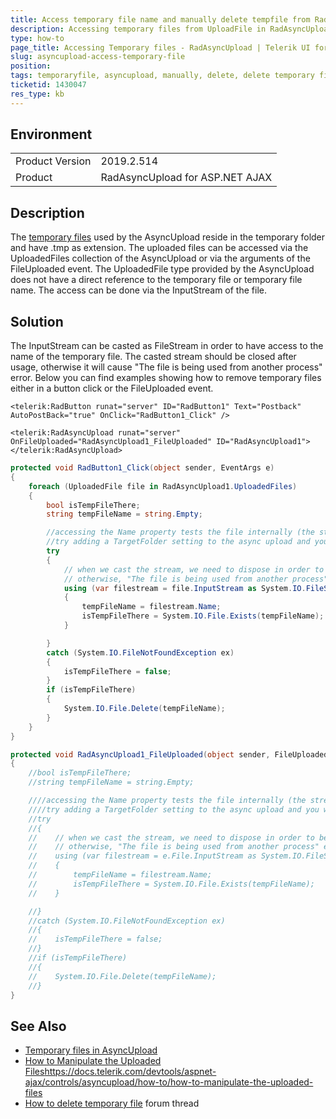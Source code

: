 ```yaml
---
title: Access temporary file name and manually delete tempfile from RadAsyncUpload
description: Accessing temporary files from UploadFile in RadAsyncUpload to get the name and remove the file manually
type: how-to
page_title: Accessing Temporary files - RadAsyncUpload | Telerik UI for ASP.NET AJAX
slug: asyncupload-access-temporary-file
position: 
tags: temporaryfile, asyncupload, manually, delete, delete temporary file, temporary file name
ticketid: 1430047
res_type: kb
---
```


## Environment
<table>
	<tbody>
		<tr>
			<td>Product Version</td>
			<td>2019.2.514</td>
		</tr>
		<tr>
			<td>Product</td>
			<td>RadAsyncUpload for ASP.NET AJAX</td>
		</tr>
	</tbody>
</table>


## Description
The [temporary files](https://docs.telerik.com/devtools/aspnet-ajax/controls/asyncupload/overview#temporary-files) used by the AsyncUpload reside in the temporary folder and have .tmp as extension. 
The uploaded files can be accessed via the UploadedFiles collection of the AsyncUpload or via the arguments of the FileUploaded event. The UploadedFile type provided by the AsyncUpload does not have a direct reference to the temporary file or temporary file name. The access can be done via the InputStream of the file. 

## Solution
The InputStream can be casted as FileStream in order to have access to the name of the temporary file. The casted stream should be closed after usage, otherwise it will cause "The file is being used from another process" error. Below you can find examples showing how to remove temporary files either in a button click or the FileUploaded event.

````ASPNET
<telerik:RadButton runat="server" ID="RadButton1" Text="Postback" AutoPostBack="true" OnClick="RadButton1_Click" />

<telerik:RadAsyncUpload runat="server" OnFileUploaded="RadAsyncUpload1_FileUploaded" ID="RadAsyncUpload1"></telerik:RadAsyncUpload>
````

````C#
protected void RadButton1_Click(object sender, EventArgs e)
{
    foreach (UploadedFile file in RadAsyncUpload1.UploadedFiles)
    {
        bool isTempFileThere;
        string tempFileName = string.Empty;

        //accessing the Name property tests the file internally (the stream behavior), so we need to try-catch this
        //try adding a TargetFolder setting to the async upload and you will see the difference in behavior
        try
        {
            // when we cast the stream, we need to dispose in order to be able to manipulate the file
            // otherwise, "The file is being used from another process" error will appear
            using (var filestream = file.InputStream as System.IO.FileStream)
            {
                tempFileName = filestream.Name;
                isTempFileThere = System.IO.File.Exists(tempFileName);
            }

        }
        catch (System.IO.FileNotFoundException ex)
        {
            isTempFileThere = false;
        }
        if (isTempFileThere)
        {
            System.IO.File.Delete(tempFileName);
        }
    }
}

protected void RadAsyncUpload1_FileUploaded(object sender, FileUploadedEventArgs e)
{
    //bool isTempFileThere;
    //string tempFileName = string.Empty;

    ////accessing the Name property tests the file internally (the stream behavior), so we need to try-catch this
    ////try adding a TargetFolder setting to the async upload and you will see the difference in behavior
    //try
    //{
    //    // when we cast the stream, we need to dispose in order to be able to manipulate the file
    //    // otherwise, "The file is being used from another process" error will appear
    //    using (var filestream = e.File.InputStream as System.IO.FileStream)
    //    {
    //        tempFileName = filestream.Name;
    //        isTempFileThere = System.IO.File.Exists(tempFileName);
    //    }

    //}
    //catch (System.IO.FileNotFoundException ex)
    //{
    //    isTempFileThere = false;
    //}
    //if (isTempFileThere)
    //{
    //    System.IO.File.Delete(tempFileName);
    //}
}
````


## See Also

* [Temporary files in AsyncUpload](https://docs.telerik.com/devtools/aspnet-ajax/controls/asyncupload/overview#temporary-files)
* [How to Manipulate the Uploaded Files]()https://docs.telerik.com/devtools/aspnet-ajax/controls/asyncupload/how-to/how-to-manipulate-the-uploaded-files
* [How to delete temporary file](https://www.telerik.com/forums/how-to-delete-temporary-file) forum thread
